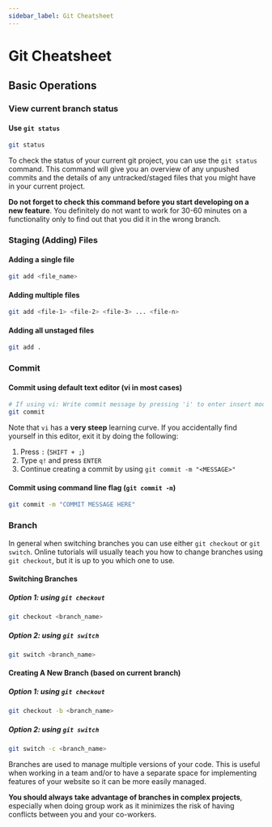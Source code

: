 ```yaml
---
sidebar_label: Git Cheatsheet
---
```


# Git Cheatsheet

## Basic Operations
### View current branch status
#### Use `git status`
```bash
git status
```
To check the status of your current git project, you can use the `git status` command. This command will give you an overview of any unpushed commits and the details of any untracked/staged files that you might have in your current project. 

**Do not forget to check this command before you start developing on a new feature**. You definitely do not want to work for 30-60 minutes on a functionality only to find out that you did it in the wrong branch.

### Staging (Adding) Files
#### Adding a single file
```bash
git add <file_name>
```

#### Adding multiple files
```bash
git add <file-1> <file-2> <file-3> ... <file-n>
```

#### Adding all unstaged files
```bash
git add .
```

### Commit
#### Commit using default text editor (vi in most cases)
```bash
# If using vi: Write commit message by pressing 'i' to enter insert mode, type your commit message, press 'ESCAPE' to exit insert mode, then type :wq to save.
git commit
```

Note that `vi` has a **very steep** learning curve. If you accidentally find yourself in this editor, exit it by doing the following:
1. Press `:` (`SHIFT + ;`)
2. Type `q!` and press `ENTER`
3. Continue creating a commit by using `git commit -m "<MESSAGE>"`

#### Commit using command line flag (`git commit -m`)
```bash
git commit -m "COMMIT MESSAGE HERE"
```

### Branch
In general when switching branches you can use either `git checkout` or `git switch`. Online tutorials will usually teach you how to change branches using `git checkout`, but it is up to you which one to use.

#### Switching Branches
##### Option 1: using `git checkout`
```bash
git checkout <branch_name>
```

##### Option 2: using `git switch`
```bash
git switch <branch_name>
```

#### Creating A New Branch (based on current branch)
##### Option 1: using `git checkout`
```bash
git checkout -b <branch_name>
```

##### Option 2: using `git switch`
```bash
git switch -c <branch_name>
```

Branches are used to manage multiple versions of your code. This is useful when working in a team and/or to have a separate space for implementing features of your website so it can be more easily managed.

**You should always take advantage of branches in complex projects**, especially when doing group work as it minimizes the risk of having conflicts between you and your co-workers.

